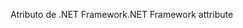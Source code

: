 <span data-ttu-id="dcc1a-101">Atributo de .NET Framework</span><span class="sxs-lookup"><span data-stu-id="dcc1a-101">.NET Framework attribute</span></span>